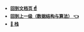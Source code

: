 
* [**回到文档页 ☝**](/README.md)
* [**回到上一级（数据结构与算法） 👈**](/数据结构与算法/README.md )
* [**🎈 栈**](/数据结构与算法/栈/README.md "Stream-数据结构与算法-栈-概述")